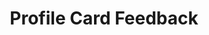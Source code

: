 ---
num: 2
type: discussion
title: Profile Card Feedback
intro: Lorem ipsum dolor sit, amet consectetur adipisicing elit. Praesentium eligendi ipsum eos officiis expedita officia corporis ratione.
weeks: 
  - 6
  - 7
  - 8
  - 9
due:
  sec-1: February 28, 2021
  sec-2: March 2, 2021
link: '#'
---